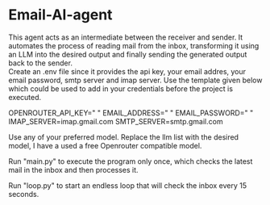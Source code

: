 # Email-AI-agent
This agent acts as an intermediate between the receiver and sender. It automates the process of reading mail from the inbox, transforming it using an LLM into the desired output and finally sending the generated output back to the sender.  
Create an .env file since it provides the api key, your email addres, your email password, smtp server and imap server. Use the template given below which could be used to add in your credentials before the project is executed. 

OPENROUTER_API_KEY=" "
EMAIL_ADDRESS=" "
EMAIL_PASSWORD=" "
IMAP_SERVER=imap.gmail.com
SMTP_SERVER=smtp.gmail.com

Use any of your preferred model. Replace the llm list with the desired model, I have a used a free Openrouter compatible model. 

Run "main.py" to execute the program only once, which checks the latest mail in the inbox and then processes it. 

Run "loop.py" to start an endless loop that will check the inbox every 15 seconds.
